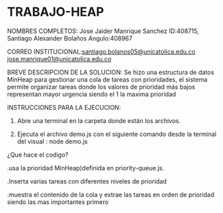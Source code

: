 # TRABAJO-HEAP

NOMBRES COMPLETOS: Jose Jaider Manrique Sanchez ID:408715, Santiago Alexander Bolaños Angulo:408967

CORREO INSTITUCIONAL:santiago.bolanos05@unicatolica.edu.co
                      jose.manrique01@unicatolica.edu.co


BREVE DESCRIPCION DE LA SOLUCION: Se hizo una estructura de datos MinHeap para gestionar una cola de tareas con prioridades, el sistema permite organizar tareas donde los valores de prioridad más bajos representan mayor urgencia siendo el 1 la maxima prioridad


INSTRUCCIONES PARA LA EJECUCION: 
1) Abre una terminal en la carpeta donde están los archivos.

 2)  Ejecuta el archivo demo.js con el siguiente comando desde la terminal del visual : node demo.js

¿Que hace el codigo?

.usa la prioridad MinHeap)definida en priority-queue.js.

.Inserta varias tareas con diferentes niveles de prioridad

.muestra el contenido de la cola y extrae las tareas en orden de prioridad siendo las mas importantes primero
